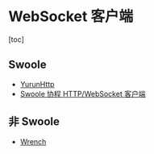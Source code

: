 # WebSocket 客户端

[toc]

## Swoole

* [YurunHttp](https://github.com/Yurunsoft/YurunHttp)
* [Swoole 协程 HTTP/WebSocket 客户端](http://wiki.swoole.com/#/coroutine_client/http_client)

## 非 Swoole

* [Wrench](https://github.com/varspool/Wrench)
